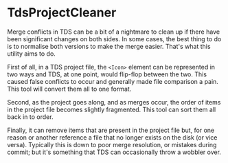 TdsProjectCleaner
=================

Merge conflicts in TDS can be a bit of a nightmare to clean up if there have been significant changes on both sides.  In some cases, the best thing to do is to normalise both versions to make the merge easier.  That's what this utility aims to do.

First of all, in a TDS project file, the `<Icon>` element can be represented in two ways and TDS, at one point, would flip-flop between the two.  This caused false conflicts to occur and generally made file comparison a pain.  This tool will convert them all to one format.

Second, as the project goes along, and as merges occur, the order of items in the project file becomes slightly fragmented.  This tool can sort them all back in to order.

Finally, it can remove items that are present in the project file but, for one reason or another reference a file that no longer exists on the disk (or vice versa).  Typically this is down to poor merge resolution, or mistakes during commit; but it's something that TDS can occasionally throw a wobbler over.

